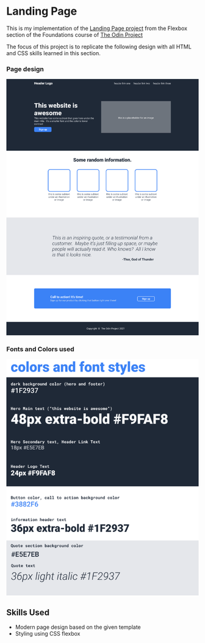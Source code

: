 # Landing Page

This is my implementation of the [Landing Page project](https://www.theodinproject.com/lessons/foundations-landing-page)
from the Flexbox section of the Foundations course of [The Odin Project](https://www.theodinproject.com)

The focus of this project is to replicate the following design with all HTML and CSS skills learned in this section.

### Page design
![page design](design/01.png)
### Fonts and Colors used
![fonts and colors](design/02.png)

## Skills Used
 - Modern page design based on the given template
 - Styling using CSS flexbox

